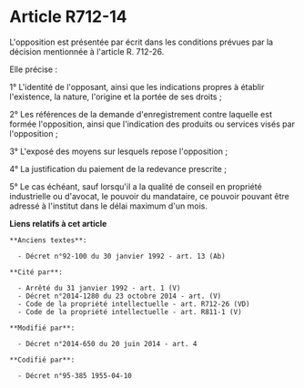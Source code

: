 # Article R712-14

L'opposition est présentée par écrit dans les conditions prévues par   la décision mentionnée à l'article R. 712-26. 

Elle précise : 

1° L'identité de l'opposant, ainsi que les indications propres à établir l'existence, la nature, l'origine et la portée de
ses droits ; 

2° Les références de la demande d'enregistrement contre laquelle est formée l'opposition, ainsi que l'indication des produits
ou services visés par l'opposition ; 

3° L'exposé des moyens sur lesquels repose l'opposition ; 

4° La justification du paiement de la redevance prescrite ; 

5° Le cas échéant, sauf lorsqu'il a la qualité de conseil en propriété industrielle ou d'avocat, le pouvoir du mandataire, ce
pouvoir pouvant être adressé à l'institut dans le délai maximum d'un mois.

**Liens relatifs à cet article**

	**Anciens textes**:

	  - Décret n°92-100 du 30 janvier 1992 - art. 13 (Ab)

	**Cité par**:

	  - Arrêté du 31 janvier 1992 - art. 1 (V)
	  - Décret n°2014-1280 du 23 octobre 2014 - art. (V)
	  - Code de la propriété intellectuelle - art. R712-26 (VD)
	  - Code de la propriété intellectuelle - art. R811-1 (V)

	**Modifié par**:

	  - Décret n°2014-650 du 20 juin 2014 - art. 4

	**Codifié par**:

	  - Décret n°95-385 1955-04-10
